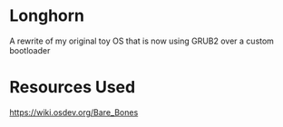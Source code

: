 # Longhorn
A rewrite of my original toy OS that is now using GRUB2 over a custom bootloader

# Resources Used
https://wiki.osdev.org/Bare_Bones
